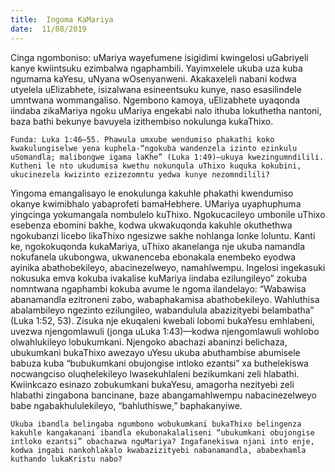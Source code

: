 ```yaml
---
title:  Ingoma KaMariya
date:  11/08/2019
---
```


Cinga ngomboniso: uMariya wayefumene isigidimi kwingelosi uGabriyeli kanye kwiintsuku ezimbalwa ngaphambili. Yayimxelele ukuba uza kuba ngumama kaYesu, uNyana wOsenyanweni. Akakaxeleli nabani kodwa utyelela uElizabhete, isizalwana esineentsuku kunye, naso esasilindele umntwana wommangaliso. Ngembono kamoya, uElizabhete uyaqonda iindaba zikaMariya ngoku uMariya engekabi nalo ithuba lokuthetha nantoni, baza bathi bekunye bavuyela izithembiso nokulunga kukaThixo.

`Funda: Luka 1:46–55. Phawula umxube wendumiso phakathi koko kwakulungiselwe yena kuphela-“ngokuba wandenzela izinto ezinkulu uSomandla; malibongwe igama laKhe” (Luka 1:49)—ukuya kwezingumndilili. Kutheni le nto ukudumisa kwethu nokunqula uThixo kuquka kokubini, ukucinezela kwizinto ezizezomntu yedwa kunye nezomndilili?`

Yingoma emangalisayo le enokulunga kakuhle phakathi kwendumiso okanye kwimibhalo yabaprofeti bamaHebhere. UMariya uyaphuphuma yingcinga yokumangala nombulelo kuThixo. Ngokucacileyo umbonile uThixo esebenza ebomini bakhe, kodwa ukwakuqonda kakuhle okuthethwa ngokubanzi licebo likaThixo ngesizwe sakhe nohlanga lonke loluntu. Kanti ke, ngokokuqonda kukaMariya, uThixo akanelanga nje ukuba namandla nokufanela ukubongwa, ukwanenceba ebonakala enembeko eyodwa ayinika abathobekileyo, abacinezelweyo, namahlwempu. Ingelosi ingekasuki nokusuka emva kokuba ivakalise kuMariya iindaba ezilungileyo” zokuba nomntwana ngaphambi kokuba avume le ngoma ilandelayo: “Wabawisa abanamandla ezitroneni zabo, wabaphakamisa  abathobekileyo. Wahluthisa abalambileyo ngezinto ezilungileo, wabandulula abazizityebi belambatha” (Luka 1:52, 53). Zisuka nje ekuqaleni kwebali lobomi bukaYesu emhlabeni, uvezwa njengomlawuli (jonga uLuka 1:43)—kodwa njengomlawuli wohlobo olwahlukileyo lobukumkani. Njengoko abachazi abaninzi belichaza, ubukumkani bukaThixo awezayo uYesu ukuba abuthambise abumisele babuza kuba “bubukumkani obujongise intloko ezantsi” xa buthelekiswa nocwangciso oluqhelekileyo lwasekuhlaleni bezikumkani zeli hlabathi. Kwiinkcazo esinazo zobukumkani bukaYesu, amagorha nezityebi zeli hlabathi zingabona bancinane, baze abangamahlwempu nabacinezelweyo babe ngabakhululekileyo, “bahluthiswe,” baphakanyiwe.

`Ukuba ibandla belingaba ngumbono wobukumkani bukaThixo belingenza kakuhle kangakanani ibandla ekubonakalaliseni “ubukumkani obujongise intloko ezantsi” obachazwa nguMariya? Ingafanekiswa njani into enje, kodwa ingabi nankohlakalo kwabazizityebi nabanamandla, ababexhamla kuthando lukaKristu nabo?`